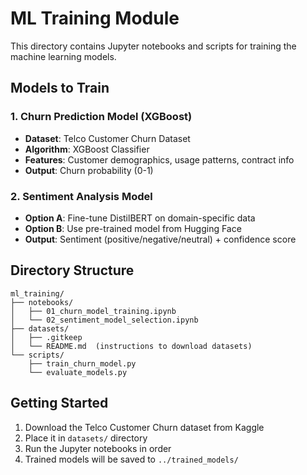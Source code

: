 # ML Training Module

This directory contains Jupyter notebooks and scripts for training the machine learning models.

## Models to Train

### 1. Churn Prediction Model (XGBoost)
- **Dataset**: Telco Customer Churn Dataset
- **Algorithm**: XGBoost Classifier
- **Features**: Customer demographics, usage patterns, contract info
- **Output**: Churn probability (0-1)

### 2. Sentiment Analysis Model
- **Option A**: Fine-tune DistilBERT on domain-specific data
- **Option B**: Use pre-trained model from Hugging Face
- **Output**: Sentiment (positive/negative/neutral) + confidence score

## Directory Structure

```
ml_training/
├── notebooks/
│   ├── 01_churn_model_training.ipynb
│   └── 02_sentiment_model_selection.ipynb
├── datasets/
│   ├── .gitkeep
│   └── README.md  (instructions to download datasets)
└── scripts/
    ├── train_churn_model.py
    └── evaluate_models.py
```

## Getting Started

1. Download the Telco Customer Churn dataset from Kaggle
2. Place it in `datasets/` directory
3. Run the Jupyter notebooks in order
4. Trained models will be saved to `../trained_models/`
